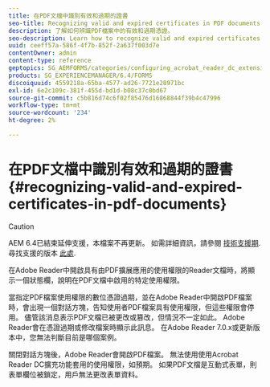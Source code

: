 ```yaml
---
title: 在PDF文檔中識別有效和過期的證書
seo-title: Recognizing valid and expired certificates in PDF documents
description: 了解如何辨識PDF檔案中的有效和過期憑證。
seo-description: Learn how to recognize valid and expired certificates in PDF documents.
uuid: ceeff57a-586f-4f7b-852f-2a637f003d7e
contentOwner: admin
content-type: reference
geptopics: SG_AEMFORMS/categories/configuring_acrobat_reader_dc_extensions
products: SG_EXPERIENCEMANAGER/6.4/FORMS
discoiquuid: 4559218a-65ba-4577-ad26-7721e28971bc
exl-id: 6e2c109c-381f-455d-bd1d-b08c37c0bd67
source-git-commit: c5b816d74c6f02f85476d16868844f39b4c47996
workflow-type: tm+mt
source-wordcount: '234'
ht-degree: 2%

---
```


# 在PDF文檔中識別有效和過期的證書 {#recognizing-valid-and-expired-certificates-in-pdf-documents}

>[!CAUTION]
>
>AEM 6.4已結束延伸支援，本檔案不再更新。 如需詳細資訊，請參閱 [技術支援期](https://helpx.adobe.com//tw/support/programs/eol-matrix.html). 尋找支援的版本 [此處](https://experienceleague.adobe.com/docs/).

在Adobe Reader中開啟具有由PDF擴展應用的使用權限的Reader文檔時，將顯示一個狀態欄，說明在PDF文檔中啟用的特定使用權限。

當指定PDF檔案使用權限的數位憑證過期，並在Adobe Reader中開啟PDF檔案時，會出現一個對話方塊，告知使用者PDF檔案具有使用權限，但這些權限會停用。 儘管該消息表示PDF文檔已被更改或篡改，但情況不一定如此。 Adobe Reader會在憑證過期或修改檔案時顯示此訊息。 在Adobe Reader 7.0.x或更新版本中，您無法判斷目前是哪個案例。

關閉對話方塊後，Adobe Reader會開啟PDF檔案。 無法使用使用Acrobat Reader DC擴充功能套用的使用權限，如預期。 如果PDF文檔是互動式表單，則表單欄位被鎖定，用戶無法更改表單資料。
